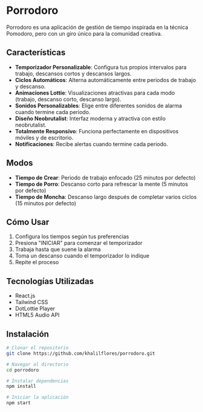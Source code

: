 # Porrodoro

Porrodoro es una aplicación de gestión de tiempo inspirada en la técnica Pomodoro, pero con un giro único para la comunidad creativa.

## Características

- **Temporizador Personalizable**: Configura tus propios intervalos para trabajo, descansos cortos y descansos largos.
- **Ciclos Automáticos**: Alterna automáticamente entre periodos de trabajo y descanso.
- **Animaciones Lottie**: Visualizaciones atractivas para cada modo (trabajo, descanso corto, descanso largo).
- **Sonidos Personalizables**: Elige entre diferentes sonidos de alarma cuando termine cada periodo.
- **Diseño Neobrutalist**: Interfaz moderna y atractiva con estilo neobrutalist.
- **Totalmente Responsivo**: Funciona perfectamente en dispositivos móviles y de escritorio.
- **Notificaciones**: Recibe alertas cuando termine cada periodo.

## Modos

- **Tiempo de Crear**: Periodo de trabajo enfocado (25 minutos por defecto)
- **Tiempo de Porro**: Descanso corto para refrescar la mente (5 minutos por defecto)
- **Tiempo de Moncha**: Descanso largo después de completar varios ciclos (15 minutos por defecto)

## Cómo Usar

1. Configura los tiempos según tus preferencias
2. Presiona "INICIAR" para comenzar el temporizador
3. Trabaja hasta que suene la alarma
4. Toma un descanso cuando el temporizador lo indique
5. Repite el proceso

## Tecnologías Utilizadas

- React.js
- Tailwind CSS
- DotLottie Player
- HTML5 Audio API

## Instalación

```bash
# Clonar el repositorio
git clone https://github.com/khalilflores/porrodoro.git

# Navegar al directorio
cd porrodoro

# Instalar dependencias
npm install

# Iniciar la aplicación
npm start
```
